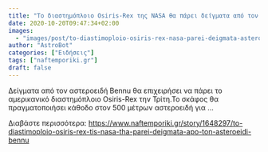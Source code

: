 ```yaml
---
title: "Το διαστημόπλοιο Osiris-Rex της NASA θα πάρει δείγματα από τον αστεροειδή Bennu"
date: 2020-10-20T09:47:34+02:00
images:
  - "images/post/to-diastimoploio-osiris-rex-nasa-parei-deigmata-asteroeidi-bennu.jpg"
author: "AstroBot"
categories: ["Ειδήσεις"]
tags: ["naftemporiki.gr"]
draft: false
---
```


Δείγματα από τον αστεροειδή Bennu θα επιχειρήσει να πάρει το αμερικανικό διαστημόπλοιο Osiris-Rex την Τρίτη.Το σκάφος θα πραγματοποιήσει κάθοδο στον 500 μέτρων αστεροειδή για ...

Διαβάστε περισσότερα: https://www.naftemporiki.gr/story/1648297/to-diastimoploio-osiris-rex-tis-nasa-tha-parei-deigmata-apo-ton-asteroeidi-bennu
